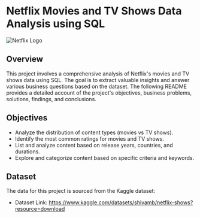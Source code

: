 # Netflix Movies and TV Shows Data Analysis using SQL

![Netflix Logo](https://github.com/najirh/netflix_sql_project/blob/main/logo.png)

## Overview
This project involves a comprehensive analysis of Netflix's movies and TV shows data using SQL. The goal is to extract valuable insights and answer various business questions based on the dataset. The following README provides a detailed account of the project's objectives, business problems, solutions, findings, and conclusions.

## Objectives

* Analyze the distribution of content types (movies vs TV shows). <br>
* Identify the most common ratings for movies and TV shows. <br>
* List and analyze content based on release years, countries, and durations. <br>
* Explore and categorize content based on specific criteria and keywords. <br>

## Dataset
The data for this project is sourced from the Kaggle dataset:

* Dataset Link: https://www.kaggle.com/datasets/shivamb/netflix-shows?resource=download
